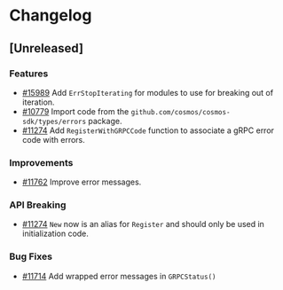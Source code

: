 <!--
Guiding Principles:

Changelogs are for humans, not machines.
There should be an entry for every single version.
The same types of changes should be grouped.
Versions and sections should be linkable.
The latest version comes first.
The release date of each version is displayed.
Mention whether you follow Semantic Versioning.

Usage:

Change log entries are to be added to the Unreleased section under the
appropriate stanza (see below). Each entry should ideally include a tag and
the GitHub issue reference in the following format:

* (<tag>) [#<issue-number>] Changelog message.

Types of changes (Stanzas):

"Features" for new features.
"Improvements" for changes in existing functionality.
"Deprecated" for soon-to-be removed features.
"Bug Fixes" for any bug fixes.
"API Breaking" for breaking exported APIs used by developers building on SDK.
Ref: https://keepachangelog.com/en/1.0.0/
-->

# Changelog

## [Unreleased]

### Features

* [#15989](https://github.com/cosmos/cosmos-sdk/pull/15989) Add `ErrStopIterating` for modules to use for breaking out of iteration.
* [#10779](https://github.com/cosmos/cosmos-sdk/pull/10779) Import code from the `github.com/cosmos/cosmos-sdk/types/errors` package.
* [#11274](https://github.com/cosmos/cosmos-sdk/pull/11274) Add `RegisterWithGRPCCode` function to associate a gRPC error code with errors.

### Improvements

* [#11762](https://github.com/cosmos/cosmos-sdk/pull/11762) Improve error messages.

### API Breaking

* [#11274](https://github.com/cosmos/cosmos-sdk/pull/11274) `New` now is an alias for `Register` and should only be used in initialization code.

### Bug Fixes

* [#11714](https://github.com/cosmos/cosmos-sdk/pull/11714) Add wrapped error messages in `GRPCStatus()`
